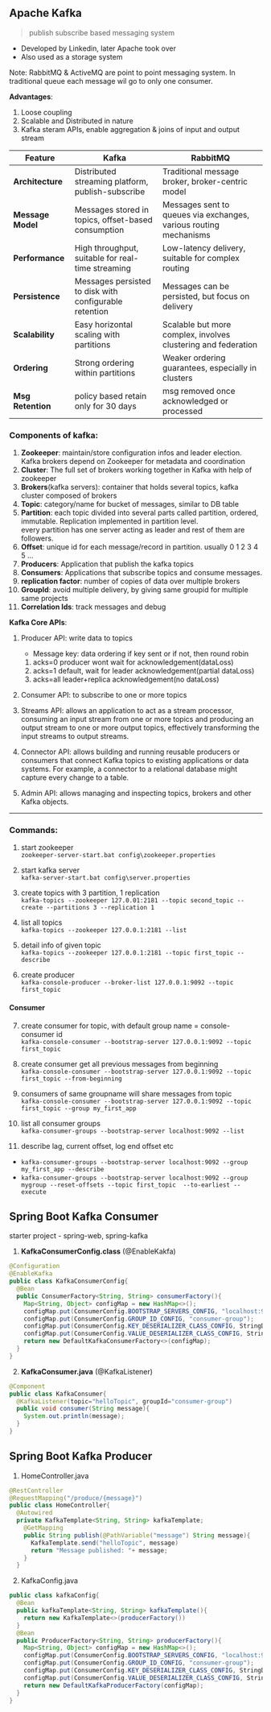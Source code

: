 ## Apache Kafka  
> publish subscribe based messaging system

- Developed by Linkedin, later Apache took over  
- Also used as a storage system

Note: RabbitMQ & ActiveMQ are point to point messaging system. In traditional queue each message wil go to only one consumer.  

**Advantages**:
1. Loose coupling
2. Scalable and Distributed in nature  
4. Kafka steram APIs, enable aggregation & joins of input and output stream  

| Feature           | Kafka                                              | RabbitMQ                                          |
|---------------------------------|----------------------------------------------------|--------------------------------------------------|
| **Architecture**  | Distributed streaming platform, publish-subscribe  | Traditional message broker, broker-centric model |
| **Message Model** | Messages stored in topics, offset-based consumption| Messages sent to queues via exchanges, various routing mechanisms |
| **Performance**   | High throughput, suitable for real-time streaming  | Low-latency delivery, suitable for complex routing |
| **Persistence**   | Messages persisted to disk with configurable retention | Messages can be persisted, but focus on delivery |
| **Scalability**   | Easy horizontal scaling with partitions            | Scalable but more complex, involves clustering and federation |
| **Ordering**      | Strong ordering within partitions                  | Weaker ordering guarantees, especially in clusters |
| **Msg Retention** | policy based retain only for 30 days               | msg removed once acknowledged or processed |

### Components of kafka:  
1. **Zookeeper**:  maintain/store configuration infos and leader election. Kafka brokers depend on Zookeeper for metadata and coordination 
2. **Cluster**: The full set of brokers working together in Kafka with help of zookeeper
2. **Brokers**(kafka servers): container that holds several topics, kafka cluster composed of brokers       
3. **Topic**: category/name for bucket of messages, similar to DB table    
6. **Partition**: each topic divided into several parts called partition, ordered, immutable. Replication implemented in partition level.  
every partition has one server acting as leader and rest of them are followers.    
7. **Offset**: unique id for each message/record in partition. usually 0 1 2 3 4 5 ...   
4. **Producers**: Application that publish the kafka topics
5. **Consumers**: Applications that subscribe topics and consume messages. 
8. **replication factor**: number of copies of data over multiple brokers  
9. **GroupId**: avoid multiple delivery, by giving same groupid for multiple same projects   
11. **Correlation Ids**: track messages and debug

**Kafka Core APIs**:  
1. Producer API: write data to topics    
	- Message key: data ordering if key sent or if not, then round robin    
	1. acks=0 producer wont wait for acknowledgement(dataLoss)  
	2. acks=1 default, wait for leader acknowledgement(partial dataLoss)    
	3. acks=all leader+replica acknowledgement(no dataLoss)  
	
2. Consumer API: to subscribe to one or more topics  
3. Streams API: 
allows an application to act as a stream processor, 
consuming an input stream from one or more topics and producing an output stream to one or more output topics, 
effectively transforming the input streams to output streams.
4. Connector API: allows building and running reusable producers or consumers that connect Kafka topics to existing applications or data systems. For example, a connector to a relational database might capture every change to a table.
5. Admin API: allows managing and inspecting topics, brokers and other Kafka objects. 

---

### Commands:

1. start zookeeper  
`zookeeper-server-start.bat config\zookeeper.properties`
2. start kafka server  
`kafka-server-start.bat config\server.properties`

3. create topics with 3 partition, 1 replication      
`kafka-topics --zookeeper 127.0.01:2181 --topic second_topic --create --partitions 3 --replication 1  `

4. list all topics     
`kafka-topics --zookeeper 127.0.0.1:2181 --list`  
5. detail info of given topic  
`kafka-topics --zookeeper 127.0.0.1:2181 --topic first_topic --describe`

6. create producer   
`kafka-console-producer --broker-list 127.0.0.1:9092 --topic first_topic`
 
#### Consumer
7. create consumer for topic, with default group name = console-consumer id      
`kafka-console-consumer --bootstrap-server 127.0.0.1:9092 --topic first_topic`
8. create consumer get all previous messages from beginning   
`kafka-console-consumer --bootstrap-server 127.0.0.1:9092 --topic first_topic --from-beginning`

9. consumers of same groupname will share messages from topic      
`kafka-console-consumer --bootstrap-server 127.0.0.1:9092 --topic first_topic --group my_first_app`

10. list all consumer groups  
`kafka-consumer-groups --bootstrap-server localhost:9092 --list`
11. describe lag, current offset, log end offset etc     
- `kafka-consumer-groups --bootstrap-server localhost:9092 --group my_first_app --describe`  
- `kafka-consumer-groups --bootstrap-server localhost:9092 --group mygroup --reset-offsets --topic first_topic  --to-earliest --execute `

	
## Spring Boot Kafka Consumer  
starter project - spring-web, spring-kafka  

1. **KafkaConsumerConfig.class**  (@EnableKakfa)
```java
@Configuration
@EnableKafka
public class KafkaConsumerConfig{
  @Bean
  public ConsumerFactory<String, String> consumerFactory(){
    Map<String, Object> configMap = new HashMap<>();
    configMap.put(ConsumerConfig.BOOTSTRAP_SERVERS_CONFIG, "localhost:9092");
    configMap.put(ConsumerConfig.GROUP_ID_CONFIG, "consumer-group");
    configMap.put(ConsumerConfig.KEY_DESERIALIZER_CLASS_CONFIG, StringDeserializer.class);
    configMap.put(ConsumerConfig.VALUE_DESERIALIZER_CLASS_CONFIG, StringDeserializer.class);
    return new DefaultKafkaConsumerFactory<>(configMap);	
  }
}
```
2. **KafkaConsumer.java**  (@KafkaListener)
```java
@Component
public class KafkaConsumer{
  @KafkaListener(topic="helloTopic", groupId="consumer-group")
  public void consumer(String message){
    System.out.println(message);
  }
}
```
## Spring Boot Kafka Producer  

1. HomeController.java
```java
@RestController
@RequestMapping("/produce/{message}")
public class HomeController{
  @Autowired
  private KafkaTemplate<String, String> kafkaTemplate;	
    @GetMapping
    public String publish(@PathVariable("message") String message){
      KafkaTemplate.send("helloTopic", message)
      return "Message published: "+ message;
    }
  }
```
2. KafkaConfig.java
```java
public class kafkaConfig{
  @Bean
  public kafkaTemplate<String, String> kafkaTemplate(){
    return new KafkaTemplate<>(producerFactory())	
  }
  @Bean
  public ProducerFactory<String, String> producerFactory(){
    Map<String, Object> configMap = new HashMap<>();
    configMap.put(ConsumerConfig.BOOTSTRAP_SERVERS_CONFIG, "localhost:9092");
    configMap.put(ConsumerConfig.GROUP_ID_CONFIG, "consumer-group");
    configMap.put(ConsumerConfig.KEY_DESERIALIZER_CLASS_CONFIG, StringDeserializer.class);
    configMap.put(ConsumerConfig.VALUE_DESERIALIZER_CLASS_CONFIG, StringDeserializer.class);
    return new DefaultKafkaProducerFactory(configMap);
  }
}
```

